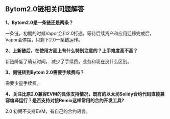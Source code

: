 ## Bytom2.0链相关问题解答

**1、Bytom2.0是一条链还是两条？**

一条链，初期的时候Vapor会和2.0打通，等待后续资产和应用迁移完成后，Vapor会停摆，只剩下2.0一条链运作。

**2、上新链后，在使用方面上有什么特别注意的？上手难度高不高？**

新链降低了确认时间， 减少了手续费，业务和现在没什么区别。

**3、侧链转到Bytom 2.0需要手续费吗？**

需要少量手续费。

**4、关注比原2.0兼容EVM的具体支持情况，既有的以太坊Solidy合约代码直接兼容编译运行？是否支持对接Remix这样常用的合约开发工具?**

2.0 初期不支持EVM，有自己的合约语言。